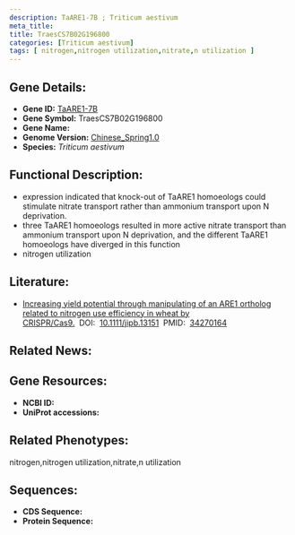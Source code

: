 ```yaml
---
description: TaARE1-7B ; Triticum aestivum
meta_title:
title: TraesCS7B02G196800
categories: [Triticum aestivum]
tags: [ nitrogen,nitrogen utilization,nitrate,n utilization ]
---
```


## Gene Details:
- **Gene ID:**	[TaARE1-7B]()
- **Gene Symbol:** TraesCS7B02G196800
- **Gene Name:** 
- **Genome Version:** [Chinese_Spring1.0]()
- **Species:** *Triticum aestivum*

## Functional Description:
   - expression indicated that knock-out of TaARE1 homoeologs could stimulate nitrate transport rather than ammonium transport upon N deprivation.
   - three TaARE1 homoeologs resulted in more active nitrate transport than ammonium transport upon N deprivation, and the different TaARE1 homoeologs have diverged in this function
   - nitrogen utilization

## Literature:
   - [Increasing yield potential through manipulating of an ARE1 ortholog related to nitrogen use efficiency in wheat by CRISPR/Cas9.]( https://onlinelibrary.wiley.com/doi/10.1111/jipb.13151)&nbsp;&nbsp;DOI:&nbsp;&nbsp;[10.1111/jipb.13151](https://onlinelibrary.wiley.com/doi/10.1111/jipb.13151)&nbsp;&nbsp;PMID:&nbsp;&nbsp;[34270164](https://pubmed.ncbi.nlm.nih.gov/34270164/)

## Related News:

## Gene Resources:
- **NCBI ID:** [](https://www.ncbi.nlm.nih.gov/gene/?term=)
- **UniProt accessions:** [](https://www.uniprot.org/uniprotkb//entry)

## Related Phenotypes:
nitrogen,nitrogen utilization,nitrate,n utilization

## Sequences:
- **CDS Sequence:**
- **Protein Sequence:**
